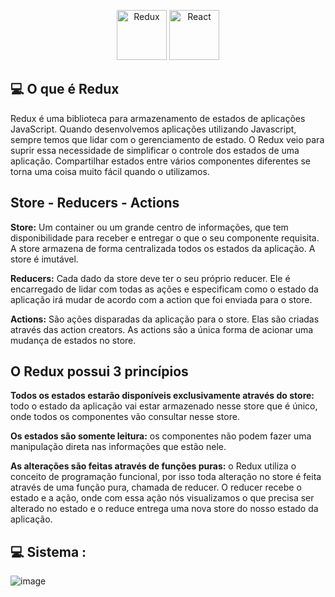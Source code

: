<p align="center">
<a href="https://redux.js.org/" target="_blank" rel="noreferrer"><img src="https://raw.githubusercontent.com/danielcranney/readme-generator/main/public/icons/skills/redux-colored.svg" width="80" height="80" alt="Redux" /></a>
<a href="https://reactjs.org/" target="_blank" rel="noreferrer"><img src="https://raw.githubusercontent.com/danielcranney/readme-generator/main/public/icons/skills/react-colored.svg" width="80" height="80" alt="React" /></a>
</p>




💻 O que é Redux 
-------------

<p>
Redux é uma biblioteca para armazenamento de estados de aplicações JavaScript. Quando desenvolvemos aplicações utilizando Javascript, sempre temos que lidar com o gerenciamento de estado. O Redux veio para suprir essa necessidade de simplificar o controle dos estados de uma aplicação. Compartilhar estados entre vários componentes diferentes se torna uma coisa muito fácil quando o utilizamos.
</p>

Store - Reducers - Actions
-------------

<b>Store:</b> Um container ou um grande centro de informações, que tem disponibilidade para receber e entregar o que o seu componente requisita. A store armazena de forma centralizada todos os estados da aplicação. A store é imutável.

<b>Reducers:</b> Cada dado da store deve ter o seu próprio reducer. Ele é encarregado de lidar com todas as ações e especificam como o estado da aplicação irá mudar de acordo com a action que foi enviada para o store.

<b>Actions:</b> São ações disparadas da aplicação para o store. Elas são criadas através das action creators. As actions são a única forma de acionar uma mudança de estados no store.

O Redux possui 3 princípios
-------------


<b>Todos os estados estarão disponíveis exclusivamente através do store:</b>    todo o estado da aplicação vai estar armazenado nesse store que é único, onde todos os componentes vão consultar nesse store.


<b>Os estados são somente leitura:</b>   os componentes não podem fazer uma manipulação direta nas informações que estão nele.


<b>As alterações são feitas através de funções puras:</b>   o Redux utiliza o conceito de programação funcional, por isso toda alteração no store é feita através de uma função pura, chamada de reducer. O reducer recebe o estado e a ação, onde com essa ação nós visualizamos o que precisa ser alterado no estado e o reduce entrega uma nova store do nosso estado da aplicação.

💻 Sistema :
-------------

![image](https://user-images.githubusercontent.com/59649767/191778731-1085c7cb-0294-42db-bcb1-6b19448a1d75.png)




